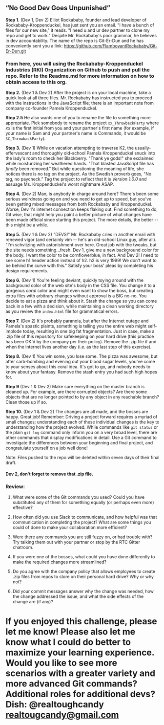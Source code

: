 ## “No Good Dev Goes Unpunished” ##
**Step 1.** (Dev 1, Dev 2) Elliot Rockababy, founder and lead developer of Rockababy-Kroppenduckel, has just sent you
an email. "I have a bunch of files for our new site," it reads. "I need u and ur dev partner
to clone my repo and get to work." Despite Mr. Rockababy's poor grammar, he believes in
dev accountability. The name of the repo is Git-Er-Dun and he has conveniently sent you a link: https://github.com/FlamboyantRockababy/Git-Er-Dun.git

### From here, you will using the Rockababy-Kroppenduckel Industries (RKI) Organization on Github to push and pull the repo. Refer to the Readme.md for more information on how to obtain access to this org. ###

**Step 2.** (Dev 1 & Dev 2) After the project is on your local machine, take a quick look at all three files. Mr. Rockababy has instructed you to proceed with the instructions in the JavaScript file; there is an important note from company co-founder Pamela Kroppenduckel.

**Step 2.5**  He also wants one of you to rename the file to something more appropriate. Pick somebody to rename the project ``` xx_ThrowbackParty ``` where _xx_ is the first initial from you and your partner's first name (for example, if your name is Sam and your partner's name is Commando, it would be ```SC_ThrowbackParty```).


**Step 3.** (Dev 1) While on vacation attempting to traverse K2, the usually-effervescent and thoroughly old-school Pamela Kroppenduckel snuck into the lady's room to check her Blackberry.
"Thank ye gods!" she exclaimed while moisturizing her weathered hands. "That blasted JavaScript file has
_finally_ been removed." But while questioning the meaning of life, she notices there is no tag on the project. As the Swedish proverb goes, "No tag, no paycheck." Tag the project to reflect that it is _Version 1.0.0_ and assuage Ms. Kroppenduckel's worst nightmare ASAP.


**Step 4.** (Dev 2) Man, is anybody in charge around here? There's been some serious weirdness going on and
you need to get up to speed, but you've been getting mixed messages from both Rockababy and Kroppenduckel. Worse, Dev 1's internet connection keeps flaking out. Find something to do, Git wise, that might help you paint a better picture of what changes have been made official since starting this project. The more details, the better -- this might be a while.

**Step 5.** (Dev 1 & Dev 2) "DEVS!" Mr. Rockababy cries in another email with renewed vigor (and certainly vim -- he's an old-school Linux guy, after all). "I'm schvitzing with astonishment over here. Great job with the tweaks, but the site needs something...fresh. Dev 1, give me a new background color for the body. I want the color to be cornflowerblue, in fact. And Dev 2! I need to see some h1 header action instead of h2. h2 is very 1999! We don't want to be behind the curve with this."
Satisfy your boss' pleas by completing his design requirements.

**Step 6.** (Dev 1) You're feeling deviant, quickly toying around with the background color of the web site's body in the CSS file. You change it to a gorgeous _coral_ color and might even want to show the boss, but creating extra files with arbitrary changes without approval is a BIG no-no. You decide to eat
a pizza and think about it. Stash the change so you can come back in a few with a decision, while maintaining a clean working directory as you review the ``` index.html ``` file for grammatical errors.

**Step 7.** (Dev 2) It's probably paranoia, but after the Internet outage and Pamela's spastic plaints, something is telling you the entire web might self-implode today, resulting in one big fat fragmentation. Just in case, make a .zip file of this repository for safekeeping on your hard drive (this practice has been OK'd by the company per their policy). Remove the .zip file if and when the internet lives another day (i.e. as the last step of this exercise).

**Step 8.** (Dev 1) You win some, you lose some. The pizza was awesome, but after carb-bombing and evening out your blood sugar levels, you've come to your senses about this coral idea. It's got to go, and nobody needs to know about your fantasy. Remove the stash entry you had such high hopes for.

**Step 9** (Dev 1 & Dev 2) Make sure everything on the master branch is cleaned up. For example, are there corrupted objects? Are there some objects that are no longer pointed to by any object in any reachable branch? Clean those up if so.


**Step 10.** (Dev 1 & Dev 2) The changes are all made, and the bosses are happy. Great job! Remember: Driving a project forward requires a myriad of small changes;
understanding each of these individual changes is the key to understanding how the project evolved.
While commands like ```git status``` or the plain ```git log``` command only inform you on a very broad level,
there are other commands that display modifications in detail. Use a Git command to investigate
the differences between your beginning and final project, and congratulate yourself on a job well done!


Note: Files pushed to the repo will be deleted within seven days of their final draft.
#### Dev 2, don't forget to remove that .zip file.  ####

### Review: ###

1. What were some of the Git commands you used? Could you have substituted any of them for something
equally (or perhaps even more) effective?

2. How often did you use Slack to communicate, and how helpful was that communication in completing the project? What are some things you could of done to make your collaboration more efficient?

3. Were there any commands you are still fuzzy on, or had trouble with? Try talking them out with your partner or stop by the RTC Gitter chatroom.

4. If you were one of the bosses, what could you have done differently to make the required changes more streamlined?  

5. Do you agree with the company policy that allows employees to create .zip files from repos to store on their personal hard drive? Why or why not?

6. Did your commit messages answer why the change was needed, how the change addressed the issue, and what the side effects of the change are (if any)?

If you enjoyed this challenge, please let me know! Please also let me know what I could do better to maximize your learning experience. Would you like to see more scenarios with a greater variety and more advanced Git commands? Additional roles for additional devs? Dish: @realtoughcandy realtougcandy@gmail.com
===============================
